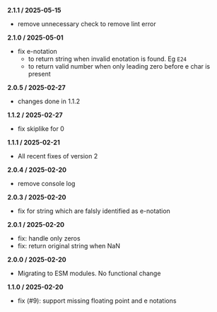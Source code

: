 
**2.1.1 / 2025-05-15**
- remove unnecessary check to remove lint error

**2.1.0 / 2025-05-01**
- fix e-notation 
  - to return string when invalid enotation is found. Eg `E24`
  - to return valid number when only leading zero before e char is present

**2.0.5 / 2025-02-27**
- changes done in 1.1.2

**1.1.2 / 2025-02-27**
- fix skiplike for 0

**1.1.1 / 2025-02-21**
- All recent fixes of version 2

**2.0.4 / 2025-02-20**
- remove console log

**2.0.3 / 2025-02-20**
- fix for string which are falsly identified as e-notation

**2.0.1 / 2025-02-20**
- fix: handle only zeros
- fix: return original string when NaN

**2.0.0 / 2025-02-20**
- Migrating to ESM modules. No functional change

**1.1.0 / 2025-02-20**
- fix (#9): support missing floating point and e notations